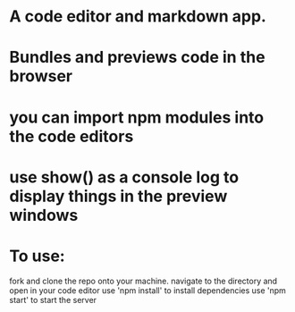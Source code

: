 # A code editor and markdown app.

# Bundles and previews code in the browser

# you can import npm modules into the code editors

# use show() as a console log to display things in the preview windows

# To use:

fork and clone the repo onto your machine.
navigate to the directory and open in your code editor
use 'npm install' to install dependencies
use 'npm start' to start the server
